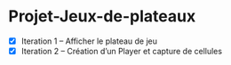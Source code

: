 # Projet-Jeux-de-plateaux

- [x] Iteration 1 – Afficher le plateau de jeu 
- [x] Iteration 2 – Création d’un Player et capture de cellules
